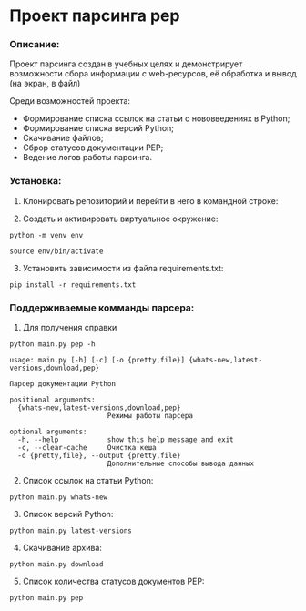 # Проект парсинга pep
### **Описание:**

Проект парсинга создан в учебных целях и демонстрирует
возможности сбора информации с web-ресурсов, её обработка и 
вывод (на экран, в файл)

Среди возможностей проекта:
- Формирование списка ссылок на статьи о нововведениях в Python;
- Формирование списка версий Python;
- Скачивание файлов;
- Сброр статусов документации PEP;
- Ведение логов работы парсинга.


### **Установка:**

1. Клонировать репозиторий и перейти в него в командной строке:

2. Cоздать и активировать виртуальное окружение:

```
python -m venv env

source env/bin/activate
```

3. Установить зависимости из файла requirements.txt:

```
pip install -r requirements.txt
```

### **Поддерживаемые комманды парсера:**

1. Для получения справки
```
python main.py pep -h
```
```
usage: main.py [-h] [-c] [-o {pretty,file}] {whats-new,latest-versions,download,pep}

Парсер документации Python

positional arguments:
  {whats-new,latest-versions,download,pep}
                        Режимы работы парсера

optional arguments:
  -h, --help            show this help message and exit
  -c, --clear-cache     Очистка кеша
  -o {pretty,file}, --output {pretty,file}
                        Дополнительные способы вывода данных
```
2. Список ссылок на статьи Python:
```
python main.py whats-new
```

3. Список версий Python:
```
python main.py latest-versions
```

4. Скачивание архива:
```
python main.py download
```

5. Список количества статусов документов PEP:
```
python main.py pep
```